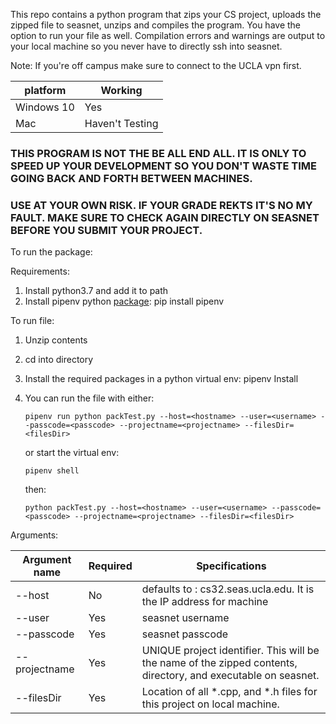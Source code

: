 
This repo contains a python program that zips your CS project, uploads the zipped file to seasnet, unzips and compiles the program. You have the
option to run your file as well. Compilation errors and warnings are output to your local machine so you never have to directly ssh into seasnet. 

Note: If you're off campus make sure to connect to the UCLA vpn first.

| platform | Working |
|----------|-------- |
|Windows 10| Yes     |
|Mac       | Haven't Testing|

### THIS PROGRAM IS NOT THE BE ALL END ALL. IT IS ONLY TO SPEED UP YOUR DEVELOPMENT SO YOU DON'T WASTE TIME GOING BACK AND FORTH BETWEEN MACHINES.
### USE AT YOUR OWN RISK. IF YOUR GRADE REKTS IT'S NO MY FAULT. MAKE SURE TO CHECK AGAIN DIRECTLY ON SEASNET BEFORE YOU SUBMIT YOUR PROJECT.

To run the package:


Requirements:
1) Install python3.7 and add it to path
2) Install pipenv python [package](https://pypi.org/project/pipenv/): pip install pipenv

To run file:
1) Unzip contents
2) cd into directory
3) Install the required packages in a python virtual env: pipenv Install
4) You can run the file with either:
   
    `pipenv run python packTest.py --host=<hostname> --user=<username> --passcode=<passcode> --projectname=<projectname> --filesDir=<filesDir>`
   
   or start the virtual env: 

    `pipenv shell`
   
   then:
   
    `python packTest.py --host=<hostname> --user=<username> --passcode=<passcode> --projectname=<projectname> --filesDir=<filesDir>`

Arguments:

|Argument name | Required | Specifications|
|--------------|----------|---------------|
|--host        | No       | defaults to : cs32.seas.ucla.edu. It is the IP address for machine |
|--user        | Yes      | seasnet username |
|--passcode    | Yes      | seasnet passcode |
|--projectname | Yes      | UNIQUE project identifier. This will be the name of the zipped contents, directory, and executable on seasnet. |
|--filesDir    | Yes      | Location of all *.cpp, and *.h files for this project on local machine. |

